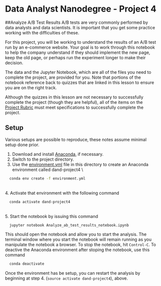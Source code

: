 # Data Analyst Nanodegree - Project 4

##Analyze A/B Test Results
A/B tests are very commonly performed by data analysts and data scientists. It is important that you get some practice working with the difficulties of these.

For this project, you will be working to understand the results of an A/B test run by an e-commerce website. Your goal is to work through this notebook to help the company understand if they should implement the new page, keep the old page, or perhaps run the experiment longer to make their decision.

The data and the Jupyter Notebook, which are all of the files you need to complete the project, are provided for you. Note that portions of the notebook reference back to quizzes that are linked in this lesson to ensure you are on the right track.

Although the quizzes in this lesson are not necessary to successfully complete the project (though they are helpful), all of the items on the [Project Rubric](https://review.udacity.com/#!/rubrics/1214/view) must meet specifications to successfully complete the project.

## Setup

Various setups are possible to reproduce, these notes assume minimal setup done prior.

1. Download and install [Anaconda](https://www.continuum.io/downloads), if necessary.
2. Switch to the project directory.
3. Use the [environment.yml](environment.yml) file in this directory to create an Anaconda environment called dand-project4
\
```bash
  conda env create -f environment.yml
```
\
4. Activate that environment with the following command 
```bash
  conda activate dand-project4
```
\
5. Start the notebook by issuing this command
```bash
  jupyter notebook Analyze_ab_test_results_notebook.ipynb	
```

This should open the notebook and allow you to start the analysis.  The terminal window where you start the notebook will remain running as you manipulate the notebook a browser.  To stop the notebook, hit `Control-C`.   To deactive the Anaconda environment after stoping the notebook, use this command
```bash
  conda deactivate
```

Once the environment has be setup, you can restart the analysis by beginning at step 4. (`source activate dand-project4`), above.

